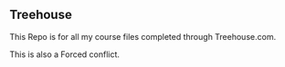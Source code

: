 ## Treehouse

This Repo is for all my course files completed through Treehouse.com.

This is also a Forced conflict.
